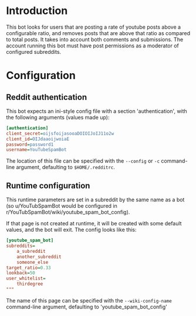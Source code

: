 # Introduction

This bot looks for users that are posting a rate of youtube posts above
a configurable ratio, and removes posts that are above that ratio as compared
to total posts. It takes into account both comments and submissions. The
account running this bot must have post permissions as a moderator of
configured subreddits.

# Configuration

## Reddit authentication
This bot expects an ini-style config file with a section 'authentication', with
the following arguments (values made up):

```ini
[authentication]
client_secret=oijsfoijasooaDOIOIJoIJ11o2w
client_id=OIJdaaoijwoiaE
password=password1
username=YouTubeSpamBot
```

The location of this file can be specified with the `--config` or `-c`
command-line argument, defaulting to `$HOME/.redditrc`.

## Runtime configuration
This runtime parameters are set in a subreddit by the same name as a bot (so
u/YouTubSpamBot would be configured in
r/YouTubSpamBot/wiki/youtube\_spam\_bot\_config).

If that page is not created at runtime, it will be created with some default
values, and the bot will exit. The config looks like this:

```ini
[youtube_spam_bot]
subreddits=
    a_subreddit
    another_subreddit
    someone_else
target_ratio=0.33
lookback=50
user_whitelist=
    thirdegree
"""
```

The name of this page can be specified with the `--wiki-config-name`
command-line argument, defaulting to 'youtube\_spam\_bot\_config'

